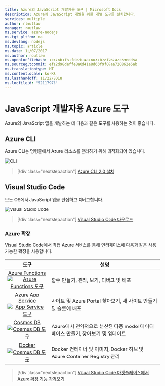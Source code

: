 ```yaml
---
title: Azure의 JavaScript 개발자용 도구 | Microsoft Docs
description: Azure에 JavaScript 개발을 위한 개별 도구를 설치합니다.
services: multiple
author: rloutlaw
manager: routlaw
ms.service: azure-nodejs
ms.tgt_pltfrm: na
ms.devlang: nodejs
ms.topic: article
ms.date: 11/07/2017
ms.author: routlaw
ms.openlocfilehash: 1c676b1f31fde7b14a16031b78f767a2c59edd5a
ms.sourcegitcommit: efa2d98deffe8a0d41a8d63f9f07aa720862e6ab
ms.translationtype: HT
ms.contentlocale: ko-KR
ms.lasthandoff: 11/22/2018
ms.locfileid: "52117978"
---
```

# <a name="azure-tools-for-javascript-developers"></a>JavaScript 개발자용 Azure 도구
Azure의 JavaScript 앱을 개발하는 데 다음과 같은 도구를 사용하는 것이 좋습니다.

## <a name="azure-cli"></a>Azure CLI
Azure CLI는 명령줄에서 Azure 리소스를 관리하기 위해 최적화되어 있습니다.

![CLI](media/node-azure-tools/cli.png)
 
> [!div class="nextstepaction"]
> [Azure CLI 2.0 설치](https://docs.microsoft.com/cli/azure/install-az-cli2)

## <a name="visual-studio-code"></a>Visual Studio Code
모든 OS에서 JavaScript 앱을 편집하고 디버그합니다.

![Visual Studio Code](media/node-azure-tools/vs-code.png)

> [!div class="nextstepaction"]
> [Visual Studio Code 다운로드](https://code.visualstudio.com)

### <a name="azure-extensions"></a>Azure 확장
Visual Studio Code에서 직접 Azure 서비스를 통해 인터페이스에 다음과 같은 사용 가능한 확장을 사용합니다.

| 도구 | 설명  |
|:---------:|---------|
| [Azure Functions](https://marketplace.visualstudio.com/items?itemName=ms-azuretools.vscode-azurefunctions) <br> [![Azure Functions 도구](media/node-azure-tools/icon-azure-functions.png)](https://marketplace.visualstudio.com/items?itemName=ms-azuretools.vscode-azurefunctions) | 함수 만들기, 관리, 보기, 디버그 및 배포|
| [Azure App Service](https://marketplace.visualstudio.com/items?itemName=ms-azuretools.vscode-azureappservice) <br> [![App Service 도구](media/node-azure-tools/icon-azure-app-service.png)](https://marketplace.visualstudio.com/items?itemName=ms-azuretools.vscode-azureappservice) | 사이트 및 Azure Portal 찾아보기, 새 사이트 만들기 및 슬롯에 배포 |
| [Cosmos DB](https://marketplace.visualstudio.com/items?itemName=ms-azuretools.vscode-cosmosdb)  <br> [![Cosmos DB 도구](media/node-azure-tools/icon-cosmos-db.png)](https://marketplace.visualstudio.com/items?itemName=ms-azuretools.vscode-cosmosdb)| Azure에서 전역적으로 분산된 다중 model 데이터베이스 만들기, 찾아보기 및 업데이트 |
| [Docker](https://marketplace.visualstudio.com/items?itemName=formulahendry.docker-explorer)   <br> [![Cosmos DB 도구](media/node-azure-tools/icon-docker.png)](https://marketplace.visualstudio.com/items?itemName=formulahendry.docker-explorer)| Docker 컨테이너 및 이미지, Docker 허브 및 Azure Container Registry 관리 |

> [!div class="nextstepaction"]
> [Visual Studio Code 마켓플레이스에서 Azure 확장 기능 가져오기](https://marketplace.visualstudio.com/search?term=azure&target=VSCode&category=All%20categories&sortBy=Relevance)